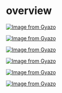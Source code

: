 # overview
[![Image from Gyazo](https://i.gyazo.com/65e35052a97d4bb44a4af08e18d98396.png)](https://gyazo.com/65e35052a97d4bb44a4af08e18d98396)

[![Image from Gyazo](https://i.gyazo.com/939b43fbaa939d31f3d4f14642058c97.png)](https://gyazo.com/939b43fbaa939d31f3d4f14642058c97)

[![Image from Gyazo](https://i.gyazo.com/57af058b26d087fb75309876301afd6d.png)](https://gyazo.com/57af058b26d087fb75309876301afd6d)

[![Image from Gyazo](https://i.gyazo.com/410bfdb5299ce54366c4b1669851f821.png)](https://gyazo.com/410bfdb5299ce54366c4b1669851f821)

[![Image from Gyazo](https://i.gyazo.com/3a615be2eb1525fbd550dfd24aac69a8.png)](https://gyazo.com/3a615be2eb1525fbd550dfd24aac69a8)

[![Image from Gyazo](https://i.gyazo.com/d4a8caa6b3771adb54af2034368be1ae.png)](https://gyazo.com/d4a8caa6b3771adb54af2034368be1ae)
